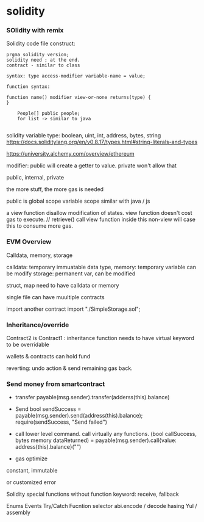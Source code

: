 # solidity

### SOlidity with remix

Solidity code file construct:

```
prgma solidity version;
solidity need ; at the end.
contract - similar to class

syntax: type access-modifier variable-name = value;

function syntax:

function name() modifier view-or-none returns(type) {
}

    People[] public people;
    for list -> similar to java
    

```

solidity variable type: boolean, uint, int, address, bytes, string
https://docs.soliditylang.org/en/v0.8.17/types.html#string-literals-and-types

https://university.alchemy.com/overview/ethereum


modifier:
public will create a getter to value.
private won't allow that

public, internal, private

the more stuff, the more gas is needed

public is global scope
variable scope similar with java / js

a view function disallow modification of states. 
view function doesn't cost gas to execute.
        // retrieve() call view function inside this non-view will case this to consume more gas.

### EVM Overview

Calldata, memory, storage

calldata: temporary immuatable data type,
memory: temporary variable can be modify
storage: permanent var, can be modified

struct, map need to have calldata or memory

single file can have muultiple contracts

import another contract
import "./SimpleStorage.sol";

### Inheritance/override

Contract2 is Contract1 : inheritance
function needs to have virtual keyword to be overridable

wallets & contracts can hold fund

reverting: undo action & send remaining gas back.

### Send money from smartcontract

- transfer
payable(msg.sender).transfer(adderss(this).balance)
- Send
bool sendSuccess = payable(msg.sender).send(address(this).balance);
require(sendSuccess, "Send failed")
- call
lower level command. call virtually any functions.
(bool callSuccess, bytes memory  dataReturned) = payable(msg.sender).call{value: address(this).balance}("")

- gas optimize

constant, immutable

or customized error

Solidity special functions without function keyword: receive, fallback

Enums
Events
Try/Catch
Fucntion selector
abi.encode / decode
hasing
Yul / assembly
